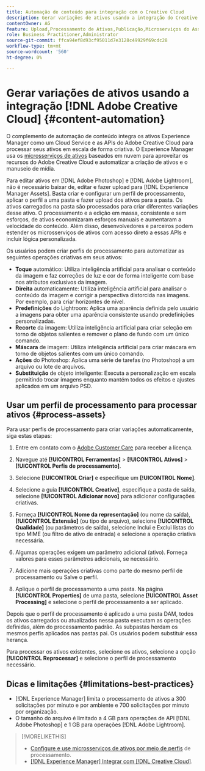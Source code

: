 ```yaml
---
title: Automação de conteúdo para integração com o Creative Cloud
description: Gerar variações de ativos usando a integração do Creative Cloud
contentOwner: AG
feature: Upload,Processamento de Ativos,Publicação,Microserviços do Asset compute,Fluxo de Trabalho
role: Business Practitioner,Administrator
source-git-commit: ffca94ef8d93cf95011d7e3128c49929f69cdc28
workflow-type: tm+mt
source-wordcount: '560'
ht-degree: 0%

---
```



# Gerar variações de ativos usando a integração [!DNL Adobe Creative Cloud] {#content-automation}

O complemento de automação de conteúdo integra os ativos Experience Manager como um Cloud Service e as APIs do Adobe Creative Cloud para processar seus ativos em escala de forma criativa. O Experience Manager usa os [microsserviços de ativos](/help/assets/asset-microservices-overview.md) baseados em nuvem para aproveitar os recursos do Adobe Creative Cloud e automatizar a criação de ativos e o manuseio de mídia.

Para editar ativos em [!DNL Adobe Photoshop] e [!DNL Adobe Lightroom], não é necessário baixar de, editar e fazer upload para [!DNL Experience Manager Assets]. Basta criar e configurar um perfil de processamento, aplicar o perfil a uma pasta e fazer upload dos ativos para a pasta. Os ativos carregados na pasta são processados para criar diferentes variações desse ativo. O processamento e a edição em massa, consistente e sem esforços, de ativos economizaram esforços manuais e aumentaram a velocidade do conteúdo. Além disso, desenvolvedores e parceiros podem estender os microsserviços de ativos com acesso direto a essas APIs e incluir lógica personalizada.

Os usuários podem criar perfis de processamento para automatizar as seguintes operações criativas em seus ativos:

* **Toque** automático: Utiliza inteligência artificial para analisar o conteúdo da imagem e faz correções de luz e cor de forma inteligente com base nos atributos exclusivos da imagem.
* **Direita** automaticamente: Utiliza inteligência artificial para analisar o conteúdo da imagem e corrigir a perspectiva distorcida nas imagens. Por exemplo, para criar horizontes de nível.
* **Predefinições** do Lightroom: Aplica uma aparência definida pelo usuário a imagens para obter uma aparência consistente usando predefinições personalizadas.
* **Recorte** da imagem: Utiliza inteligência artificial para criar seleção em torno de objetos salientes e remover o plano de fundo com um único comando.
* **Máscara** de imagem: Utiliza inteligência artificial para criar máscara em torno de objetos salientes com um único comando.
* **Ações** do Photoshop: Aplica uma série de tarefas (no Photoshop) a um arquivo ou lote de arquivos.
* **Substituição** de objeto inteligente: Executa a personalização em escala permitindo trocar imagens enquanto mantém todos os efeitos e ajustes aplicados em um arquivo PSD.

## Usar um perfil de processamento para processar ativos {#process-assets}

Para usar perfis de processamento para criar variações automaticamente, siga estas etapas:

1. Entre em contato com o [Adobe Customer Care](https://experienceleague.adobe.com/#support) para receber a licença.

1. Navegue até **[!UICONTROL Ferramentas]** > **[!UICONTROL Ativos]** > **[!UICONTROL Perfis de processamento]**.

1. Selecione **[!UICONTROL Criar]** e especifique um **[!UICONTROL Nome]**.

1. Selecione a guia **[!UICONTROL Creative]**, especifique a pasta de saída, selecione **[!UICONTROL Adicionar novo]** para adicionar configurações criativas.

1. Forneça **[!UICONTROL Nome da representação]** (ou nome da saída), **[!UICONTROL Extensão]** (ou tipo de arquivo), selecione **[!UICONTROL Qualidade]** (ou parâmetros de saída), selecione Inclui e Exclui listas do tipo MIME (ou filtro de ativo de entrada) e selecione a operação criativa necessária.

1. Algumas operações exigem um parâmetro adicional (ativo). Forneça valores para esses parâmetros adicionais, se necessário.

1. Adicione mais operações criativas como parte do mesmo perfil de processamento ou Salve o perfil.

1. Aplique o perfil de processamento a uma pasta. Na página **[!UICONTROL Properties]** de uma pasta, selecione **[!UICONTROL Asset Processing]** e selecione o perfil de processamento a ser aplicado.

Depois que o perfil de processamento é aplicado a uma pasta DAM, todos os ativos carregados ou atualizados nessa pasta executam as operações definidas, além do processamento padrão. As subpastas herdam os mesmos perfis aplicados nas pastas pai. Os usuários podem substituir essa herança.

Para processar os ativos existentes, selecione os ativos, selecione a opção **[!UICONTROL Reprocessar]** e selecione o perfil de processamento necessário.

## Dicas e limitações {#limitations-best-practices}

* [!DNL Experience Manager] limita o processamento de ativos a 300 solicitações por minuto e por ambiente e 700 solicitações por minuto por organização.
* O tamanho do arquivo é limitado a 4 GB para operações de API [!DNL Adobe Photoshop] e 1 GB para operações [!DNL Adobe Lightroom].

>[!MORELIKETHIS]
>
>* [Configure e use microsserviços de ativos por meio de perfis](/help/assets/asset-microservices-configure-and-use.md) de processamento.
>* [ [!DNL Experience Manager] Integrar com [!DNL Creative Cloud]](/help/assets/aem-cc-integration-best-practices.md).

